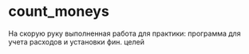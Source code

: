 # count_moneys
На скорую руку выполненная работа для практики: программа для учета расходов и установки фин. целей
